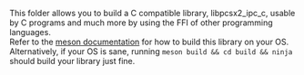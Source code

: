 This folder allows you to build a C compatible library, libpcsx2\_ipc\_c, usable
by C programs and much more by using the FFI of other programming languages.  
Refer to the [meson documentation](https://mesonbuild.com/) for how to build
this library on your OS. Alternatively, if your OS is sane, running 
`meson build && cd build && ninja` should build your library just fine.
